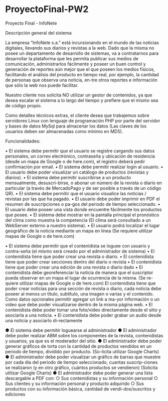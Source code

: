 # ProyectoFinal-PW2
Proyecto Final - InfoNete

Descripción general del sistema

La empresa “InfoNete s.a.” está incursionando en el mundo de las noticias digitales, llevando sus diarios y revistas a la web. Dado que la misma no posee un departamento de desarrollo de sistemas, va a contratarnos para desarrollar la plataforma que les permita publicar sus medios de comunicación, administrarlos fácilmente y poseer un buen control y generación de reportes aún mejor que el que poseen los medios físicos, facilitando el análisis del producto en tiempo real, por ejemplo, la cantidad de personas que observa una noticia, en-tre otros reportes e información que sólo la web nos puede facilitar.

Nuestro cliente nos solicita NO utilizar un gestor de contenidos, ya que desea escalar el sistema a lo largo del tiempo y prefiere que el mismo sea de código propio.

Como detalles técnicos extras, el cliente desea que trabajemos sobre servidores Linux con lenguaje de programación PHP por parte del servidor y bases de datos MySql para almacenar los datos (Las claves de los usuarios deben ser almacenadas como mínimo en MD5).

Funcionalidades:

• El sistema debe permitir que el usuario se registre cargando sus datos personales, un correo electrónico, contraseña y ubicación de residencia (desde un mapa de Google o de here.com), el registro deberá pedir confirmación por email.
• El sistema debe permitir realizar login al usuario.
• El usuario debe poder visualizar un catálogo de productos (revistas y diarios).
• El sistema debe permitir suscribirse a un producto mensualmente, desuscri-birse, o abonar un número de la revista o diario en particular (a través de MercadoPago y de ser posible a través de un código QR).
• El sistema debe permitir que el usuario visualice las noticias / revistas por las que ha pagado.
• El usuario debe poder imprimir en PDF el resumen de suscripciones o pa-gos del periodo de tiempo seleccionado.
• El usuario debe poseer una vista donde encuentre fácilmente los productos que posee.
• El sistema debe mostrar en la pantalla principal el pronóstico del clima como muestra la competencia (El clima será consultado a un WebServer externo a nuestro sistema).
• El usuario podrá localizar el lugar geográfico de la noticia mediante un mapa en línea (Se requiere utilizar mapas de Google o de here.com)

• El sistema debe permitir que el contenidista se loguee con usuario y contra-seña (el mismo será creado por el administrador de sistema)
• El contenidista tiene que poder crear una revista o diario.
• El contenidista tiene que poder crear secciones dentro del diario o revista
• El contenidista tiene que poder crear una edición de una revista o diario dado
• El contenidista debe georeferenciar la noticia de manera que el suscriptor pueda observar en un mapa el lugar de ocurrencia de la misma. (Se re-quiere utilizar mapas de Google o de here.com)
El contenidista tiene que poder crear noticias para una sección de revista o diario, cada noticia debe poseer al menos un título, subtítulo, una imagen o varias y el contenido. Como datos opcionales permitir agregar un link a ma-yor información o un video que debe poder visualizarse dentro de la misma página web.
• El contenidista debe poder tomar una foto/video directamente desde el sitio y asociarla a una noticia.
• El contenidista debe poder grabar un audio desde una noticia y asociarlo di-rectamente


● El sistema debe permitir loguearse al administrador
● El administrador debe poder realizar ABM sobre los componentes de la revista, contenidistas y usuarios, ya que es el moderador del sitio.
● El administrador debe poder generar gráficos de torta con la cantidad de productos vendidos en un periodo de tiempo, dividido por producto. (So-licita utilizar Google Charts)
● El administrador debe poder visualizar un gráfico de barras que muestre por cada día del periodo de tiempo seleccionado, cuantas suscrip-ciones se realizaron (y en otro gráfico, cuántos productos se vendieron) (Solicita utilizar Google Charts)
● El administrador debe poder generar una lista descargable a PDF con:
    ○ Sus contenidistas y su información personal
    ○ Sus clientes y su información personal y producto adquirido
    ○ Sus productos con su información básica, cantidad de vendi-dos/suscritos y ediciones
